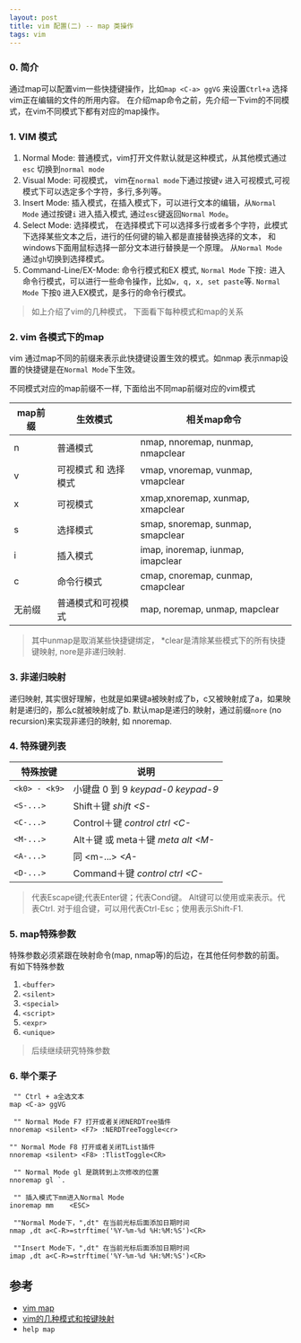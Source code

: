 ```yaml
---
layout: post
title: vim 配置(二) -- map 类操作
tags: vim 
---
```


### 0. 简介
通过map可以配置vim一些快捷键操作，比如`map <C-a> ggVG` 来设置`Ctrl+a` 选择vim正在编辑的文件的所用内容。
在介绍map命令之前，先介绍一下vim的不同模式，在vim不同模式下都有对应的map操作。

### 1. VIM 模式

1. Normal Mode: 普通模式，vim打开文件默认就是这种模式，从其他模式通过`esc` 切换到`normal mode`
2. Visual Mode: 可视模式， vim在`normal mode`下通过按键`v` 进入可视模式,可视模式下可以选定多个字符，多行,多列等。
3. Insert Mode: 插入模式，在插入模式下，可以进行文本的编辑，从`Normal Mode` 通过按键`i` 进入插入模式, 通过`esc`键返回`Normal Mode`。
4. Select Mode: 选择模式， 在选择模式下可以选择多行或者多个字符，此模式下选择某些文本之后，进行的任何键的输入都是直接替换选择的文本，
和windows下面用鼠标选择一部分文本进行替换是一个原理。 从`Normal Mode` 通过`gh`切换到选择模式。
5. Command-Line/EX-Mode: 命令行模式和EX 模式, `Normal Mode` 下按`:` 进入命令行模式，可以进行一些命令操作，比如`w, q, x, set paste`等.
`Normal Mode` 下按`Q` 进入EX模式，是多行的命令行模式。

> 如上介绍了vim的几种模式， 下面看下每种模式和map的关系
>


### 2. vim 各模式下的map

vim 通过map不同的前缀来表示此快捷键设置生效的模式。如nmap 表示nmap设置的快捷键是在`Normal Mode`下生效。

不同模式对应的map前缀不一样, 下面给出不同map前缀对应的vim模式

map前缀| 生效模式| 相关map命令
---|---|---
n| 普通模式|nmap, nnoremap, nunmap, nmapclear
v| 可视模式 和 选择模式|vmap, vnoremap, vunmap, vmapclear
x| 可视模式|xmap,xnoremap, xunmap, xmapclear
s| 选择模式|smap, snoremap, sunmap, smapclear
i| 插入模式|imap, inoremap, iunmap, imapclear
c| 命令行模式|cmap, cnoremap, cunmap, cmapclear
无前缀|普通模式和可视模式|map, noremap, unmap, mapclear


>其中unmap是取消某些快捷键绑定， *clear是清除某些模式下的所有快捷键映射, nore是非递归映射.

### 3. 非递归映射

递归映射, 其实很好理解，也就是如果键a被映射成了b，c又被映射成了a，如果映射是递归的，那么c就被映射成了b.
默认map是递归的映射，通过前缀`nore` (no recursion)来实现非递归的映射, 如 nnoremap.

### 4. 特殊键列表
特殊按键|说明
-----|------
`<k0> - <k9>`| 小键盘 0 到 9 *keypad-0* *keypad-9* 
`<S-...>` | Shift＋键 *shift* *<S-* 
`<C-...>` | Control＋键 *control* *ctrl* *<C-* 
`<M-...>` | Alt＋键 或 meta＋键 *meta* *alt* *<M-* 
`<A-...>` |  同 <m-...> *<A-* 
`<D-...>` | Command＋键 *control* *ctrl* *<C-* 

><Esc>代表Escape键;<CR>代表Enter键；<D>代表Cond键。
>Alt键可以使用<M-key>或<A-key>来表示。<C>代表Ctrl.
>对于组合键，可以用<C-Esc>代表Ctrl-Esc；使用<S-F1>表示Shift-F1.

### 5. map特殊参数

特殊参数必须紧跟在映射命令(map, nmap等)的后边，在其他任何参数的前面。 
有如下特殊参数

1. `<buffer>` 
2. `<silent>`
3. `<special>`
4. `<script>` 
5. `<expr>` 
6. `<unique>`

> 后续继续研究特殊参数

### 6. 举个栗子

```
 "" Ctrl + a全选文本
map <C-a> ggVG 

 "" Normal Mode F7 打开或者关闭NERDTree插件
nnoremap <silent> <F7> :NERDTreeToggle<cr>

"" Normal Mode F8 打开或者关闭TList插件
nnoremap <silent> <F8> :TlistToggle<CR>

 "" Normal Mode gl 是跳转到上次修改的位置
nnoremap gl `. 

 "" 插入模式下mm进入Normal Mode
inoremap mm    <ESC>

 ""Normal Mode下，",dt" 在当前光标后面添加日期时间
nmap ,dt a<C-R>=strftime('%Y-%m-%d %H:%M:%S')<CR> 

 ""Insert Mode下，",dt" 在当前光标后面添加日期时间
imap ,dt a<C-R>=strftime('%Y-%m-%d %H:%M:%S')<CR> 
```


## 参考
* [vim map](https://www.douban.com/group/topic/10866937/)
* [vim的几种模式和按键映射](http://haoxiang.org/2011/09/vim-modes-and-mappin/)
* `help map` 
